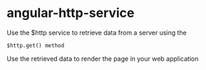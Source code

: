 # angular-http-service

Use the $http service to retrieve data from a server using the 
````
$http.get() method

````
Use the retrieved data to render the page in your web application